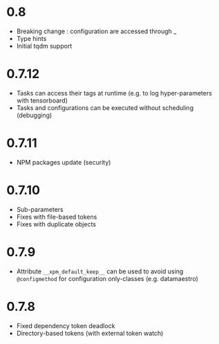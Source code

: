 # 0.8

- Breaking change : configuration are accessed through \_
- Type hints
- Initial tqdm support

# 0.7.12

- Tasks can access their tags at runtime (e.g. to log hyper-parameters with tensorboard)
- Tasks and configurations can be executed without scheduling (debugging)

# 0.7.11

- NPM packages update (security)

# 0.7.10

- Sub-parameters
- Fixes with file-based tokens
- Fixes with duplicate objects

# 0.7.9

- Attribute `__xpm_default_keep__` can be used to avoid using `@configmethod` for configuration only-classes (e.g. datamaestro)

# 0.7.8

- Fixed dependency token deadlock
- Directory-based tokens (with external token watch)
